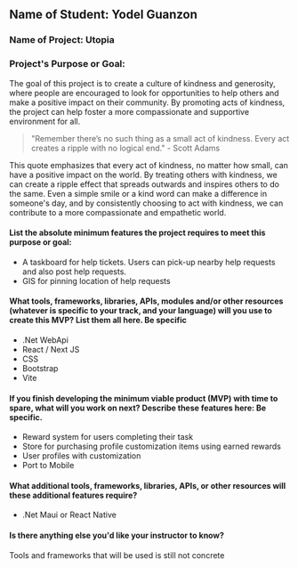 ## Name of Student: Yodel Guanzon

### Name of Project: Utopia

### Project's Purpose or Goal:

The goal of this project is to create a culture of kindness and generosity, where people are encouraged to look for opportunities to help others and make a positive impact on their community. By promoting acts of kindness, the project can help foster a more compassionate and supportive environment for all.

> "Remember there’s no such thing as a small act of kindness. Every act creates a ripple with no logical end." - Scott Adams

This quote emphasizes that every act of kindness, no matter how small, can have a positive impact on the world. By treating others with kindness, we can create a ripple effect that spreads outwards and inspires others to do the same. Even a simple smile or a kind word can make a difference in someone's day, and by consistently choosing to act with kindness, we can contribute to a more compassionate and empathetic world.

#### List the absolute minimum features the project requires to meet this purpose or goal:

* A taskboard for help tickets. Users can pick-up nearby help requests and also post help requests.
* GIS for pinning location of help requests

#### What tools, frameworks, libraries, APIs, modules and/or other resources (whatever is specific to your track, and your language) will you use to create this MVP? List them all here. Be specific

* .Net WebApi
* React / Next JS
* CSS
* Bootstrap
* Vite

#### If you finish developing the minimum viable product (MVP) with time to spare, what will you work on next? Describe these features here: Be specific.

* Reward system for users completing their task
* Store for purchasing profile customization items using earned rewards
* User profiles with customization
* Port to Mobile

#### What additional tools, frameworks, libraries, APIs, or other resources will these additional features require?

* .Net Maui or React Native

#### Is there anything else you'd like your instructor to know?

Tools and frameworks that will be used is still not concrete